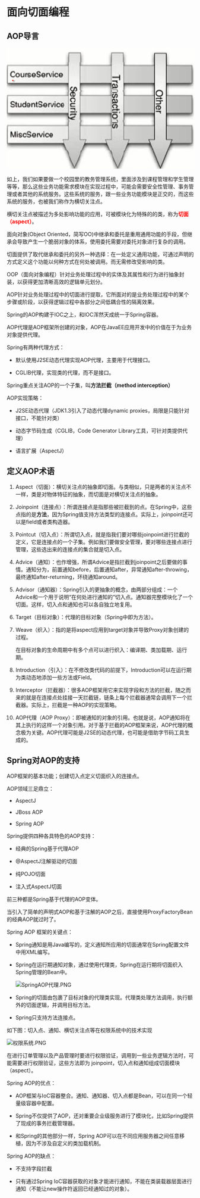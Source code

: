 # 面向切面编程

## AOP导言

![AOP示意图.PNG](https://github.com/GitVinsmoke/Spring-Notebook/blob/master/images/AOP%E7%A4%BA%E6%84%8F%E5%9B%BE.PNG)

如上，我们如果要做一个校园里的教务管理系统，里面涉及到课程管理和学生管理等等，那么这些业务功能需求模块在实现过程中，可能会需要安全性管理、事务管理或者其他的系统服务。这些系统的服务，跟一些业务功能模块是正交的，而这些系统的服务，也被我们称作为横切关注点。

横切关注点被描述为多处影响功能的应用，可被模块化为特殊的的类，称为<font color="red">**切面（aspect）**</font>。

面向对象(Object Oriented，简写OO)中继承和委托是重用通用功能的手段，但继承会导致产生一个脆弱对象的体系，使用委托需要对委托对象进行复杂的调用。

切面提供了取代继承和委托的另外一种选择：在一处定义通用功能，可通过声明的方式定义这个功能以何种方式在何处被调用。而无需修改受影响的类。

OOP（面向对象编程）针对业务处理过程中的实体及其属性和行为进行抽象封装，以获得更加清晰高效的逻辑单元划分。

AOP针对业务处理过程中的切面进行提取，它所面对的是业务处理过程中的某个步骤或阶段，以获得逻辑过程中各部分之间低耦合性的隔离效果。

Spring的AOP构建于IOC之上，和IOC浑然天成统一于Spring容器。

AOP代理是AOP框架所创建的对象，AOP在JavaEE应用开发中的价值在于为业务对象提供代理。

Spring有两种代理方式：

- 默认使用J2SE动态代理实现AOP代理，主要用于代理接口。

- CGLIB代理，实现类的代理，而不是接口。

Spring重点关注AOP的一个子集，叫**方法拦截（method interception）**

AOP实现策略：

- J2SE动态代理（JDK1.3引入了动态代理dynamic proxies，局限是只能针对接口，不能针对类）

- 动态字节码生成（CGLIB，Code Generator Library工具，可针对类提供代理）

- 语言扩展（AspectJ）

## 定义AOP术语

1. Aspect（切面）：横切关注点的抽象即切面。与类相似，只是两者的关注点不一样，类是对物体特征的抽象，而切面是对横切关注点的抽象。

2. Joinpoint（连接点）：所谓连接点是指那些被拦截到的点。在Spring中，这些点指的是**方法**，因为Spring值支持方法类型的连接点。实际上，joinpoint还可以是field或者类构造器。

3. Pointcut（切入点）：所谓切入点，就是指我们要对哪些joinpoint进行拦截的定义，它是连接点的一个子集。例如我们要做安全管理，要对哪些连接点进行管理，这些选出来的连接点的集合就是切入点。

4. Advice（通知）：也作增强，所谓Advice是指拦截到joinpoint之后要做的事情。通知分为，前置通知before，后置通知after，异常通知after-throwing，最终通知after-returning，环绕通知around。

5. Advisor（通知器）：Spring引入的更抽象的概念，由两部分组成：一个Advice和一个用于说明“在何处进行通知的”切入点。通知器完整模块化了一个切面。这样，切入点和通知也可以各自独立地复用。

6. Target（目标对象）：代理的目标对象（Spring中即为方法）。

7. Weave（织入）：指的是将aspect应用到target对象并导致Proxy对象创建的过程。

	在目标对象的生命周期中有多个点可以进行织入：编译期、类加载期、运行期。

8. Introduction（引入）：在不修改类代码的前提下，Introduction可以在运行期为类动态地添加一些方法或Field。

9. Interceptor（拦截器）：很多AOP框架用它来实现字段和方法的拦截，随之而来的就是在连接点处挂接一天拦截链，链条上每个拦截器通常会调用下一个拦截器。实际上，拦截是一种AOP的实现策略。

10. AOP代理（AOP Proxy）：即被通知的对象的引用。也就是说，AOP通知将在其上执行的这样一个对象引用。对于基于拦截的AOP框架来说，AOP代理的概念极为关键。AOP代理可能是J2SE的动态代理，也可能是借助字节码工具生成的。

## Spring对AOP的支持

AOP框架的基本功能；创建切入点定义切面织入的连接点。

AOP领域三足鼎立：

- AspectJ

- JBoss AOP

- Spring AOP

Spring提供四种各具特色的AOP支持：

- 经典的Spring基于代理AOP

- @AspectJ注解驱动的切面

- 纯POJO切面

- 注入式AspectJ切面

前三种都是Spring基于代理的AOP变体。

当引入了简单的声明式AOP和基于注解的AOP之后，直接使用ProxyFactoryBean的经典AOP就过时了。

Spring AOP 框架的关键点：

- Spring通知是用Java编写的，定义通知所应用的切面通常在Spring配置文件中用XML编写。

- Spring在运行期通知对象，通过使用代理类，Spring在运行期将切面织入Spring管理的Bean中。

	![SpringAOP代理.PNG](D:\桌面\TempPhoto\SpringAOP代理.PNG)

- Spring的切面由包裹了目标对象的代理类实现。代理类处理方法调用，执行额外的切面逻辑，并调用目标方法。

- Spring只支持方法连接点。

如下图：切入点、通知、横切关注点等在权限系统中的技术实现

![权限系统.PNG](D:\桌面\TempPhoto\权限系统.PNG)

在进行订单管理以及产品管理时要进行权限验证，调用到一些业务逻辑方法时，可能需要进行权限验证，这些方法即为 joinpoint，切入点和通知组成切面模块（aspect）。

Spring AOP的优点：

- AOP框架与IoC容器整合。通知、通知器、切入点都是Bean，可以在同一个轻量级容器中配置。

- Spring不仅提供了AOP，还对重要企业级服务进行了模块化，比如Spring提供了现成的事务拦截管理器。

- 和Spring的其他部分一样，Spring AOP可以在不同应用服务器之间任意移植，因为不涉及自定义的类加载机制。

Spring AOP的缺点：

- 不支持字段拦截

- 只有通过Spring IoC容器获取的对象才能进行通知，不能在类装载器层面进行通知（不能让new操作符返回已经通知过的对象）。